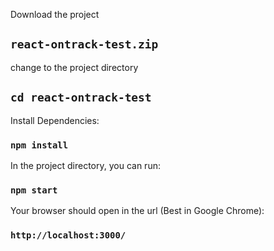 
Download the project

## `react-ontrack-test.zip`

change to the project directory

## `cd react-ontrack-test`

Install Dependencies:

### `npm install`

In the project directory, you can run:

### `npm start`

Your browser should open in the url (Best in Google Chrome):

### `http://localhost:3000/`

